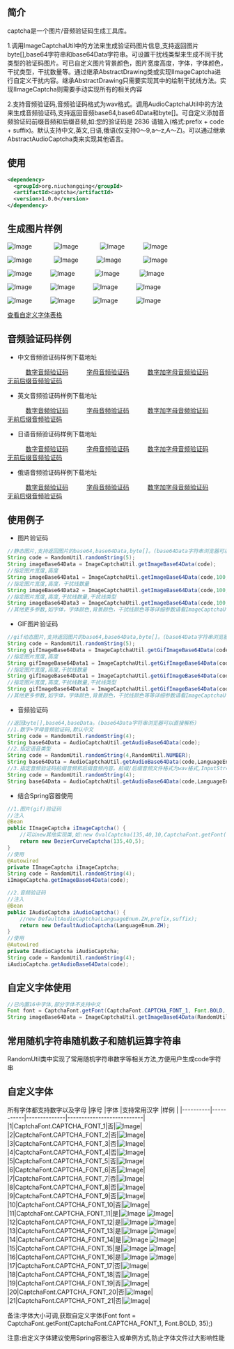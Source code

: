 ## 简介
captcha是一个图片/音频验证码生成工具库。

1.调用ImageCaptchaUtil中的方法来生成验证码图片信息,支持返回图片byte[],base64字符串和base64Data字符串。可设置干扰线类型来生成不同干扰类型的验证码图片。可已自定义图片背景颜色，图片宽度高度，字体，字体颜色，干扰类型，干扰数量等。通过继承AbstractDrawing类或实现IImageCaptcha进行自定义干扰内容。继承AbstractDrawing只需要实现其中的绘制干扰线方法。实现IImageCaptcha则需要手动实现所有的相关内容

2.支持音频验证码,音频验证码格式为wav格式。调用AudioCaptchaUtil中的方法来生成音频验证码,支持返回音频base64,base64Data和byte[]。可自定义添加音频验证码前缀音频和后缀音频,如:您的验证码是 2836 请输入(格式:prefix + code + suffix)。默认支持中文,英文,日语,俄语(仅支持0～9,a～z,A～Z)。可以通过继承AbstractAudioCaptcha类来实现其他语言。
## 使用
```xml
<dependency>
  <groupId>org.niuchangqing</groupId>
  <artifactId>captcha</artifactId>
  <version>1.0.0</version>
</dependency>
```

## 生成图片样例
![Image](sample/image/example1.png) &emsp;&emsp;&emsp; ![Image](sample/image/example2.png) &emsp;&emsp;&emsp; ![Image](sample/image/example3.png)&emsp;&emsp;&emsp;![Image](sample/image/example15.png)

![Image](sample/image/example16.png) &emsp;&emsp;&emsp; ![Image](sample/image/example17.png)&emsp;&emsp;&emsp;![Image](sample/image/example18.png) &emsp;&emsp;&emsp; ![Image](sample/image/example19.png)

![Image](sample/image/example20.gif)&emsp;&emsp;&emsp;![Image](sample/image/example4.png) &emsp;&emsp;&emsp;![Image](sample/image/example5.gif) &emsp;&emsp;&emsp;![Image](sample/image/example5.png)

![Image](sample/image/example6.png)&emsp;&emsp;&emsp;![Image](sample/image/example10.png)&emsp;&emsp;&emsp;![Image](sample/image/example8.png)&emsp;&emsp;&emsp;![Image](sample/image/example9.png)

![Image](sample/image/example11.png)&emsp;&emsp;&emsp;![Image](sample/image/example12.png)&emsp;&emsp;&emsp;![Image](sample/image/example13.png)&emsp;&emsp;&emsp;![Image](sample/image/example14.png)

[查看自定义字体表格](#自定义字体)
## 音频验证码样例
- 中文音频验证码样例下载地址

&emsp;&emsp;&emsp;[数字音频验证码](sample/audio/zh_example1.wav)&emsp;&emsp;&emsp;[字母音频验证码](sample/audio/zh_example2.wav)&emsp;&emsp;&emsp;[数字加字母音频验证码](sample/audio/zh_example3.wav)&emsp;&emsp;&emsp;[无前后缀音频验证码](sample/audio/zh_example4.wav)

- 英文音频验证码样例下载地址

&emsp;&emsp;&emsp;[数字音频验证码](sample/audio/en_example1.wav)&emsp;&emsp;&emsp;[字母音频验证码](sample/audio/en_example2.wav)&emsp;&emsp;&emsp;[数字加字母音频验证码](sample/audio/en_example3.wav)&emsp;&emsp;&emsp;[无前后缀音频验证码](sample/audio/en_example4.wav)

- 日语音频验证码样例下载地址

&emsp;&emsp;&emsp;[数字音频验证码](sample/audio/ja_example1.wav)&emsp;&emsp;&emsp;[字母音频验证码](sample/audio/ja_example2.wav)&emsp;&emsp;&emsp;[数字加字母音频验证码](sample/audio/ja_example3.wav)&emsp;&emsp;&emsp;[无前后缀音频验证码](sample/audio/ja_example4.wav)

- 俄语音频验证码样例下载地址

&emsp;&emsp;&emsp;[数字音频验证码](sample/audio/ru_example1.wav)&emsp;&emsp;&emsp;[字母音频验证码](sample/audio/ru_example2.wav)&emsp;&emsp;&emsp;[数字加字母音频验证码](sample/audio/ru_example3.wav)&emsp;&emsp;&emsp;[无前后缀音频验证码](sample/audio/ru_example4.wav)

## 使用例子
- 图片验证码
```java
//静态图片,支持返回图片的base64,base64Data,byte[]。(base64Data字符串浏览器可以直接解析)
String code = RandomUtil.randomString(5);
String imageBase64Data = ImageCaptchaUtil.getImageBase64Data(code);
//指定图片宽度,高度
String imageBase64Data1 = ImageCaptchaUtil.getImageBase64Data(code,100,35);
//指定图片宽度,高度，干扰线数量
String imageBase64Data2 = ImageCaptchaUtil.getImageBase64Data(code,100,35,10);
//指定图片宽度,高度,干扰线数量,干扰线类型
String imageBase64Data3 = ImageCaptchaUtil.getImageBase64Data(code,100,35,10,InterferenceTypeEnum.LINE);
//其他更多参数,如字体，字体颜色,背景颜色，干扰线颜色等等详细参数请看ImageCaptchaUtil类中的具体方法;
```
- GIF图片验证码
```java
//gif动态图片,支持返回图片的base64,base64Data,byte[]。(base64Data字符串浏览器可以直接解析)
String code = RandomUtil.randomString(5);
String gifImageBase64Data = ImageCaptchaUtil.getGifImageBase64Data(code);
//指定图片宽度,高度
String gifImageBase64Data1 = ImageCaptchaUtil.getGifImageBase64Data(code,100,35);
//指定图片宽度,高度,干扰线数量
String gifImageBase64Data1 = ImageCaptchaUtil.getGifImageBase64Data(code,100,35);
//指定图片宽度,高度,干扰线数量,干扰线类型
String gifImageBase64Data1 = ImageCaptchaUtil.getGifImageBase64Data(code,100,35,InterferenceTypeEnum.LINE);
//其他更多参数,如字体，字体颜色,背景颜色，干扰线颜色等等详细参数请看ImageCaptchaUtil类中的具体方法;
```

- 音频验证码
```java
//返回byte[],base64,baseData。(base64Data字符串浏览器可以直接解析)
//1.数字+字母音频验证码,默认中文
String code = RandomUtil.randomString(4);
String base64Data = AudioCaptchaUtil.getAudioBase64Data(code);
//2.指定语音类型
String code = RandomUtil.randomString(4,RandomUtil.NUMBER);
String base64Data = AudioCaptchaUtil.getAudioBase64Data(code,LanguageEnum.JA);
//3.指定音频验证码前缀音频和后缀音频内容。前缀/后缀音频文件格式为wav格式,InputStream
String code = RandomUtil.randomString(4);
String base64Data = AudioCaptchaUtil.getAudioBase64Data(code,LanguageEnum.JA,prefix,suffix);
```
- 结合Spring容器使用
```java
//1.图片(gif)验证码
//注入
@Bean
public IImageCaptcha iImageCaptcha() {
    //可以new其他实现类,如:new OvalCaptcha(135,40,10,CaptchaFont.getFont(CaptchaFont.CAPTCHA_FONT_1, Font.BOLD,40), null, null, null, null);
    return new BezierCurveCaptcha(135,40,5);
}
//使用
@Autowired
private IImageCaptcha iImageCaptcha;
String code = RandomUtil.randomString(4);
iImageCaptcha.getImageBase64Data(code);

//2.音频验证码
//注入
@Bean
public IAudioCaptcha iAudioCaptcha() {
    //new DefaultAudioCaptcha(LanguageEnum.ZH,prefix,suffix);
    return new DefaultAudioCaptcha(LanguageEnum.ZH);
}
//使用
@Autowired
private IAudioCaptcha iAudioCaptcha;
String code = RandomUtil.randomString(4);
iAudioCaptcha.getAudioBase64Data(code);
```
## 自定义字体使用
```java
//已内置16中字体,部分字体不支持中文
Font font = CaptchaFont.getFont(CaptchaFont.CAPTCHA_FONT_1, Font.BOLD, 40);
String imageBase64Data = ImageCaptchaUtil.getImageBase64Data(RandomUtil.randomString(4), 175, 55, 5, InterferenceTypeEnum.BEZIER, font);
```
## 常用随机字符串随机数子和随机运算字符串
RandomUtil类中实现了常用随机字符串数字等相关方法,方便用户生成code字符串

## 自定义字体
所有字体都支持数字以及字母
|序号 |字体 |支持常用汉字 |样例 |
|----------|-----------|--------------|---------------------------|
|1|CaptchaFont.CAPTCHA_FONT_1|否|![Image](sample/image/CAPTCHA_FONT_1.png)|
|2|CaptchaFont.CAPTCHA_FONT_2|否|![Image](sample/image/CAPTCHA_FONT_2.png)|
|3|CaptchaFont.CAPTCHA_FONT_3|否|![Image](sample/image/CAPTCHA_FONT_3.png)|
|4|CaptchaFont.CAPTCHA_FONT_4|否|![Image](sample/image/CAPTCHA_FONT_4.png)|
|5|CaptchaFont.CAPTCHA_FONT_5|否|![Image](sample/image/CAPTCHA_FONT_5.png)|
|6|CaptchaFont.CAPTCHA_FONT_6|否|![Image](sample/image/CAPTCHA_FONT_6.png)|
|7|CaptchaFont.CAPTCHA_FONT_7|否|![Image](sample/image/CAPTCHA_FONT_7.png)|
|8|CaptchaFont.CAPTCHA_FONT_8|否|![Image](sample/image/CAPTCHA_FONT_8.png)|
|9|CaptchaFont.CAPTCHA_FONT_9|否|![Image](sample/image/CAPTCHA_FONT_9.png)|
|10|CaptchaFont.CAPTCHA_FONT_10|否|![Image](sample/image/CAPTCHA_FONT_10.png)|
|11|CaptchaFont.CAPTCHA_FONT_11|是|![Image](sample/image/CAPTCHA_FONT_11.png)&nbsp;![Image](sample/image/ZH_CAPTCHA_FONT_11.png)|
|12|CaptchaFont.CAPTCHA_FONT_12|是|![Image](sample/image/CAPTCHA_FONT_12.png)&nbsp;![Image](sample/image/ZH_CAPTCHA_FONT_12.png)|
|13|CaptchaFont.CAPTCHA_FONT_13|是|![Image](sample/image/CAPTCHA_FONT_13.png)&nbsp;![Image](sample/image/ZH_CAPTCHA_FONT_13.png)|
|14|CaptchaFont.CAPTCHA_FONT_14|是|![Image](sample/image/CAPTCHA_FONT_14.png)&nbsp;![Image](sample/image/ZH_CAPTCHA_FONT_14.png)|
|15|CaptchaFont.CAPTCHA_FONT_15|是|![Image](sample/image/CAPTCHA_FONT_15.png)&nbsp;![Image](sample/image/ZH_CAPTCHA_FONT_15.png)|
|16|CaptchaFont.CAPTCHA_FONT_16|是|![Image](sample/image/CAPTCHA_FONT_16.png)&nbsp;![Image](sample/image/ZH_CAPTCHA_FONT_16.png)|
|17|CaptchaFont.CAPTCHA_FONT_17|否|![Image](sample/image/CAPTCHA_FONT_17.png)|
|18|CaptchaFont.CAPTCHA_FONT_18|否|![Image](sample/image/CAPTCHA_FONT_18.png)|
|19|CaptchaFont.CAPTCHA_FONT_19|否|![Image](sample/image/CAPTCHA_FONT_19.png)|
|20|CaptchaFont.CAPTCHA_FONT_20|否|![Image](sample/image/CAPTCHA_FONT_20.png)|
|21|CaptchaFont.CAPTCHA_FONT_21|否|![Image](sample/image/CAPTCHA_FONT_21.png)|

备注:字体大小可调,获取自定义字体(Font font = CaptchaFont.getFont(CaptchaFont.CAPTCHA_FONT_1, Font.BOLD, 35);)

注意:自定义字体建议使用Spring容器注入或单例方式,防止字体文件过大影响性能